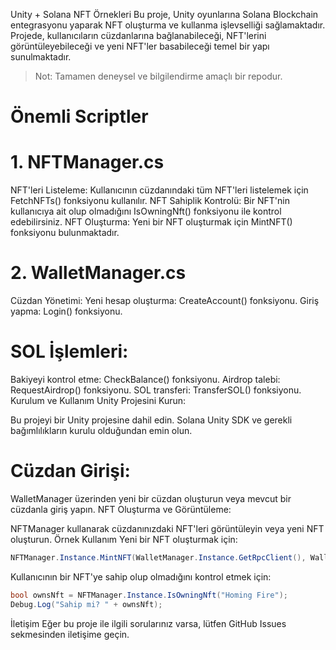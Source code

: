 Unity + Solana NFT Örnekleri
Bu proje, Unity oyunlarına Solana Blockchain entegrasyonu yaparak NFT oluşturma ve kullanma işlevselliği sağlamaktadır. Projede, kullanıcıların cüzdanlarına bağlanabileceği, NFT'lerini görüntüleyebileceği ve yeni NFT'ler basabileceği temel bir yapı sunulmaktadır.

> Not: Tamamen deneysel ve bilgilendirme amaçlı bir repodur. 

# Önemli Scriptler
# 1. NFTManager.cs
NFT'leri Listeleme: Kullanıcının cüzdanındaki tüm NFT'leri listelemek için FetchNFTs() fonksiyonu kullanılır.
NFT Sahiplik Kontrolü: Bir NFT'nin kullanıcıya ait olup olmadığını IsOwningNft() fonksiyonu ile kontrol edebilirsiniz.
NFT Oluşturma: Yeni bir NFT oluşturmak için MintNFT() fonksiyonu bulunmaktadır.
# 2. WalletManager.cs
Cüzdan Yönetimi:
Yeni hesap oluşturma: CreateAccount() fonksiyonu.
Giriş yapma: Login() fonksiyonu.

# SOL İşlemleri:
Bakiyeyi kontrol etme: CheckBalance() fonksiyonu.
Airdrop talebi: RequestAirdrop() fonksiyonu.
SOL transferi: TransferSOL() fonksiyonu.
Kurulum ve Kullanım
Unity Projesini Kurun:

Bu projeyi bir Unity projesine dahil edin.
Solana Unity SDK ve gerekli bağımlılıkların kurulu olduğundan emin olun.

# Cüzdan Girişi:

WalletManager üzerinden yeni bir cüzdan oluşturun veya mevcut bir cüzdanla giriş yapın.
NFT Oluşturma ve Görüntüleme:

NFTManager kullanarak cüzdanınızdaki NFT'leri görüntüleyin veya yeni NFT oluşturun.
Örnek Kullanım
Yeni bir NFT oluşturmak için:

```csharp
NFTManager.Instance.MintNFT(WalletManager.Instance.GetRpcClient(), WalletManager.Instance.GetAccount());
```
Kullanıcının bir NFT'ye sahip olup olmadığını kontrol etmek için:

```csharp
bool ownsNft = NFTManager.Instance.IsOwningNft("Homing Fire");
Debug.Log("Sahip mi? " + ownsNft);
```

İletişim
Eğer bu proje ile ilgili sorularınız varsa, lütfen GitHub Issues sekmesinden iletişime geçin.
